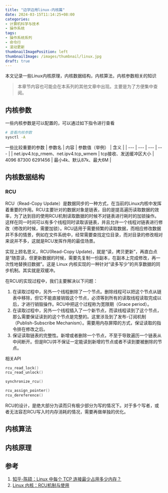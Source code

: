 ```yaml
---
title: "边学边用linux-内核篇"
date: 2024-03-15T11:14:25+08:00
categories:
- 计算机科学与技术
- 操作系统
tags:
- 操作系统系列
- 命令行
- 滚动更新
thumbnailImagePosition: left
thumbnailImage: /images/thumbnail/linux.jpg
draft: true
---
```

本文记录一些Linux内核原理，内核数据结构，内核算法，内核参数相关的知识
<!--more-->
> 本章节内容也可能会在本系列的其他文章中出现。主要是为了方便集中查阅。

## 内核参数
一些内核参数是可以配置的，可以通过如下指令进行查看
```bash
# 查看内核参数
sysctl -A 
```

一些比较重要的参数
| 参数名 | 内容 | 参数值（举例） | 含义 |
| --- | --- | --- | --- |
| net.ipv4.tcp_rmem、net.ipv4.tcp_wmem | tcp接收、发送缓冲区大小 | 4096 87300 6291456 | 最小4k、默认87k、最大6M |

## 内核数据结构
### RCU
RCU（Read-Copy Update）是数据同步的一种方式，在当前的Linux内核中发挥着重要的作用。RCU主要针对的数据对象是链表，目的是提高遍历读取数据的效率，为了达到目的使用RCU机制读取数据的时候不对链表进行耗时的加锁操作。这样在同一时间可以有多个线程同时读取该链表，并且允许一个线程对链表进行修改（修改的时候，需要加锁）。RCU适用于需要频繁的读取数据，而相应修改数据并不多的情景，例如在文件系统中，经常需要查找定位目录，而对目录的修改相对来说并不多，这就是RCU发挥作用的最佳场景。

实现上顾名思义，RCU(Read-Copy Update)，就是“读，拷贝更新”，再直白点是“随意读，但更新数据的时候，需要先复制一份副本，在副本上完成修改，再一次性地替换旧数据”。这是 Linux 内核实现的一种针对“读多写少”的共享数据的同步机制。其实就是双缓冲。

在RCU的实现过程中，我们主要解决以下问题：
1. 在读取过程中，另外一个线程删除了一个节点。删除线程可以把这个节点从链表中移除，但它不能直接销毁这个节点，必须等到所有的读取线程读取完成以后，才进行销毁操作。RCU中把这个过程称为宽限期（Grace period）。
2. 在读取过程中，另外一个线程插入了一个新节点，而读线程读到了这个节点，那么需要保证读到的这个节点是完整的。这里涉及到了发布-订阅机制（Publish-Subscribe Mechanism）。需要用内存屏障的方式，保证读取的指令排在修改之后。
3. 保证读取链表的完整性。新增或者删除一个节点，不至于导致遍历一个链表从中间断开。但是RCU并不保证一定能读到新增的节点或者不读到要被删除的节点。

相关API
```c
rcu_read_lock()
rcu_read_unlock()

synchronize_rcu()

rcu_assign_pointer()
rcu_dereference()
```

RCU的设计，是绝大部分为读而只有极少部分为写的情况下。对于多个写者，或者无法容忍RCU写入时内存消耗的情况，需要再做单独的优化。

## 内核算法

## 内核原理 

## 参考
1. [知乎-陈硕：Linux 中每个 TCP 连接最少占用多少内存？](https://zhuanlan.zhihu.com/p/25241630)
2. [Linux 内核：RCU机制与使用](https://www.cnblogs.com/schips/p/linux_cru.html)